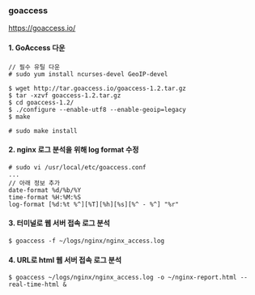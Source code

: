 ### goaccess
https://goaccess.io/

#### 1. GoAccess 다운
```properties
// 필수 유틸 다운
# sudo yum install ncurses-devel GeoIP-devel

$ wget http://tar.goaccess.io/goaccess-1.2.tar.gz
$ tar -xzvf goaccess-1.2.tar.gz
$ cd goaccess-1.2/
$ ./configure --enable-utf8 --enable-geoip=legacy
$ make

# sudo make install 
```

#### 2. nginx 로그 분석을 위해 log format 수정
```properties
# sudo vi /usr/local/etc/goaccess.conf
...
// 아래 정보 추가
date-format %d/%b/%Y
time-format %H:%M:%S
log-format [%d:%t %^][%T][%h][%s][%^ - %^] "%r"
```

#### 3. 터미널로 웹 서버 접속 로그 분석
```properties
$ goaccess -f ~/logs/nginx/nginx_access.log
```

#### 4. URL로 html 웹 서버 접속 로그 분석
```properties
$ goaccess ~/logs/nginx/nginx_access.log -o ~/nginx-report.html --real-time-html &
```